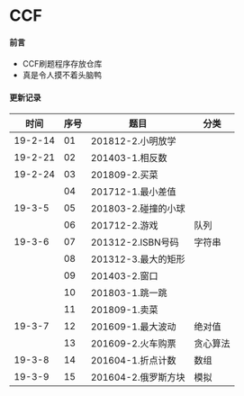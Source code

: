 # CCF

#### 前言
- CCF刷题程序存放仓库
- 真是令人摸不着头脑鸭

#### 更新记录

|时间|序号|题目|分类|
|------|------|------|------|
|19-2-14|01|201812-2.小明放学||
|19-2-21|02|201403-1.相反数||
|19-2-24|03|201809-2.买菜||
||04|201712-1.最小差值||
|19-3-5|05|201803-2.碰撞的小球||
||06|201712-2.游戏|队列|
|19-3-6|07|201312-2.ISBN号码|字符串|
||08|201312-3.最大的矩形||
||09|201403-2.窗口||
||10|201803-1.跳一跳||
||11|201809-1.卖菜||
|19-3-7|12|201609-1.最大波动|绝对值|
||13|201609-2.火车购票|贪心算法|
|19-3-8|14|201604-1.折点计数|数组|
|19-3-9|15|201604-2.俄罗斯方块|模拟|